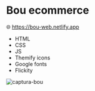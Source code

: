# Bou ecommerce
🌐 https://bou-web.netlify.app

- HTML
- CSS
- JS
- Themify icons
- Google fonts
- Flickity

![captura-bou](https://user-images.githubusercontent.com/86317658/195680450-11736495-1919-459e-9589-40a36a6181d2.png)
